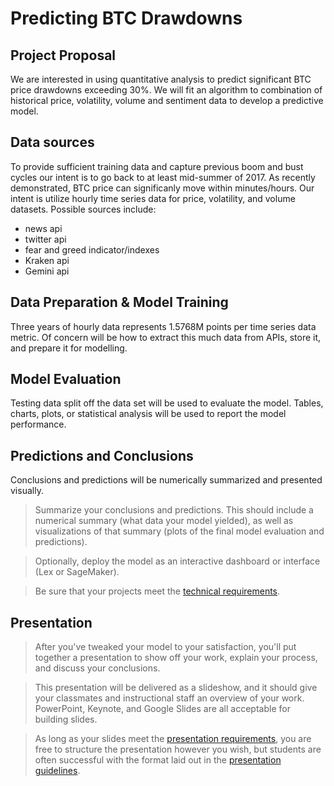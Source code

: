 # Predicting BTC Drawdowns

## Project Proposal

We are interested in using quantitative analysis to predict significant BTC price drawdowns exceeding 30%. We will fit an algorithm to combination of historical price, volatility, volume and sentiment data to develop a predictive model. 

## Data sources
To provide sufficient training data and capture previous boom and bust cycles our intent is to go back to at least mid-summer of 2017. As recently demonstrated, BTC price can significanly move within minutes/hours. Our intent is utilize hourly time series data for price, volatility, and volume datasets. Possible sources include:
* news api
* twitter api
* fear and greed indicator/indexes
* Kraken api
* Gemini api

## Data Preparation & Model Training
Three years of hourly data represents 1.5768M points per time series data metric. Of concern will be how to extract this much data from APIs, store it, and prepare it for modelling.

## Model Evaluation
Testing data split off the data set will be used to evaluate the model. Tables, charts, plots, or statistical analysis will be used to report the model performance.

## Predictions and Conclusions
Conclusions and predictions will be numerically summarized and presented visually.

>Summarize your conclusions and predictions. This should include a numerical summary (what data your model yielded), as well as visualizations of that summary (plots of the final model evaluation and predictions).

>Optionally, deploy the model as an interactive dashboard or interface (Lex or SageMaker).

>Be sure that your projects meet the [technical requirements](TechnicalRequirements.md).

## Presentation

>After you've tweaked your model to your satisfaction, you'll put together a presentation to show off your work, explain your process, and discuss your conclusions.

>This presentation will be delivered as a slideshow, and it should give your classmates and instructional staff an overview of your work. PowerPoint, Keynote, and Google Slides are all acceptable for building slides.

>As long as your slides meet the [presentation requirements](PresentationRequirements.md), you are free to structure the presentation however you wish, but students are often successful with the format laid out in the [presentation guidelines](PresentationGuidelines.md).
